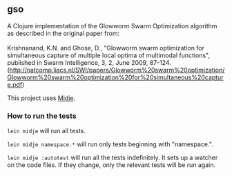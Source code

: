 ## gso
A Clojure implementation of the Glowworm Swarm Optimization
algorithm as described in the original paper from:
<br><br>
Krishnanand, K.N. and Ghose, D.,
"Glowworm swarm optimization for simultaneous capture of multiple local optima
of multimodal functions", published in Swarm Intelligence,
3, 2, June 2009, 87-124. (http://natcomp.liacs.nl/SWI/papers/Glowworm%20swarm%20optimization/Glowworm%20swarm%20optimization%20for%20simultaneous%20capture.pdf)
<br>

This project uses [Midje](https://github.com/marick/Midje/).

### How to run the tests

`lein midje` will run all tests.

`lein midje namespace.*` will run only tests beginning with "namespace.".

`lein midje :autotest` will run all the tests indefinitely. It sets up a
watcher on the code files. If they change, only the relevant tests will be
run again.